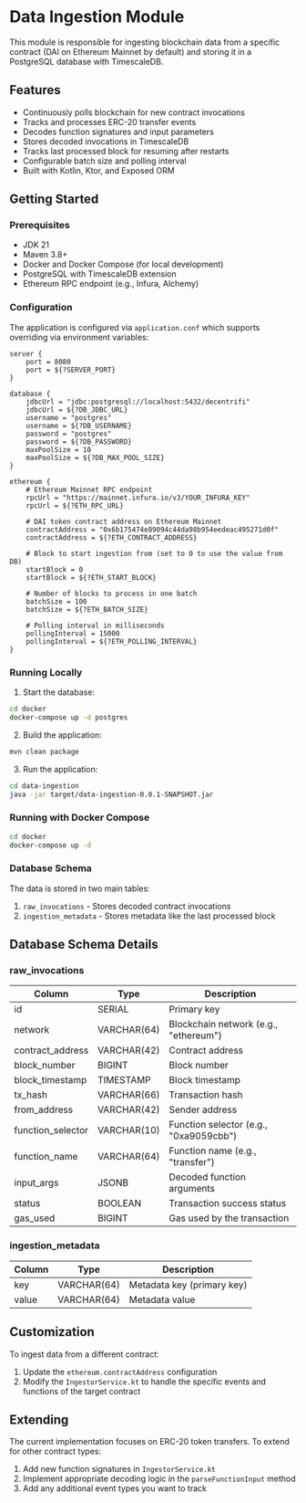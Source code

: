 # Data Ingestion Module

This module is responsible for ingesting blockchain data from a specific contract (DAI on Ethereum Mainnet by default) and storing it in a PostgreSQL database with TimescaleDB.

## Features

- Continuously polls blockchain for new contract invocations
- Tracks and processes ERC-20 transfer events
- Decodes function signatures and input parameters
- Stores decoded invocations in TimescaleDB
- Tracks last processed block for resuming after restarts
- Configurable batch size and polling interval
- Built with Kotlin, Ktor, and Exposed ORM

## Getting Started

### Prerequisites

- JDK 21
- Maven 3.8+
- Docker and Docker Compose (for local development)
- PostgreSQL with TimescaleDB extension
- Ethereum RPC endpoint (e.g., Infura, Alchemy)

### Configuration

The application is configured via `application.conf` which supports overriding via environment variables:

```hocon
server {
    port = 8080
    port = ${?SERVER_PORT}
}

database {
    jdbcUrl = "jdbc:postgresql://localhost:5432/decentrifi"
    jdbcUrl = ${?DB_JDBC_URL}
    username = "postgres"
    username = ${?DB_USERNAME}
    password = "postgres"
    password = ${?DB_PASSWORD}
    maxPoolSize = 10
    maxPoolSize = ${?DB_MAX_POOL_SIZE}
}

ethereum {
    # Ethereum Mainnet RPC endpoint
    rpcUrl = "https://mainnet.infura.io/v3/YOUR_INFURA_KEY"
    rpcUrl = ${?ETH_RPC_URL}
    
    # DAI token contract address on Ethereum Mainnet
    contractAddress = "0x6b175474e89094c44da98b954eedeac495271d0f"
    contractAddress = ${?ETH_CONTRACT_ADDRESS}
    
    # Block to start ingestion from (set to 0 to use the value from DB)
    startBlock = 0
    startBlock = ${?ETH_START_BLOCK}
    
    # Number of blocks to process in one batch
    batchSize = 100
    batchSize = ${?ETH_BATCH_SIZE}
    
    # Polling interval in milliseconds
    pollingInterval = 15000
    pollingInterval = ${?ETH_POLLING_INTERVAL}
}
```

### Running Locally

1. Start the database:

```bash
cd docker
docker-compose up -d postgres
```

2. Build the application:

```bash
mvn clean package
```

3. Run the application:

```bash
cd data-ingestion
java -jar target/data-ingestion-0.0.1-SNAPSHOT.jar
```

### Running with Docker Compose

```bash
cd docker
docker-compose up -d
```

### Database Schema

The data is stored in two main tables:

1. `raw_invocations` - Stores decoded contract invocations
2. `ingestion_metadata` - Stores metadata like the last processed block

## Database Schema Details

### raw_invocations

| Column            | Type          | Description                              |
|-------------------|---------------|------------------------------------------|
| id                | SERIAL        | Primary key                              |
| network           | VARCHAR(64)   | Blockchain network (e.g., "ethereum")    |
| contract_address  | VARCHAR(42)   | Contract address                         |
| block_number      | BIGINT        | Block number                             |
| block_timestamp   | TIMESTAMP     | Block timestamp                          |
| tx_hash           | VARCHAR(66)   | Transaction hash                         |
| from_address      | VARCHAR(42)   | Sender address                           |
| function_selector | VARCHAR(10)   | Function selector (e.g., "0xa9059cbb")   |
| function_name     | VARCHAR(64)   | Function name (e.g., "transfer")         |
| input_args        | JSONB         | Decoded function arguments               |
| status            | BOOLEAN       | Transaction success status               |
| gas_used          | BIGINT        | Gas used by the transaction              |

### ingestion_metadata

| Column | Type        | Description                   |
|--------|-------------|-------------------------------|
| key    | VARCHAR(64) | Metadata key (primary key)    |
| value  | VARCHAR(64) | Metadata value                |

## Customization

To ingest data from a different contract:

1. Update the `ethereum.contractAddress` configuration
2. Modify the `IngestorService.kt` to handle the specific events and functions of the target contract

## Extending

The current implementation focuses on ERC-20 token transfers. To extend for other contract types:

1. Add new function signatures in `IngestorService.kt`
2. Implement appropriate decoding logic in the `parseFunctionInput` method
3. Add any additional event types you want to track
